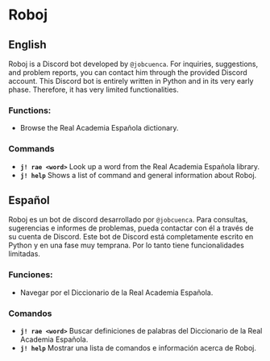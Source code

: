 # Roboj
## English
Roboj is a Discord bot developed by `@jobcuenca`. For inquiries, suggestions, and problem reports, you can contact him through the provided Discord account.
This Discord bot is entirely written in Python and in its very early phase. Therefore, it has very limited functionalities.

### Functions: 
- Browse the Real Academia Española dictionary.

### Commands
- **`j! rae <word>`** Look up a word from the Real Academia Española library.
- **`j! help`** Shows a list of command and general information about Roboj.

## Español
Roboj es un bot de discord desarrollado por `@jobcuenca`. Para consultas, sugerencias e informes de problemas, pueda contactar con él a través de su cuenta de Discord.
Este bot de Discord está completamente escrito en Python y en una fase muy temprana. Por lo tanto tiene funcionalidades limitadas.

### Funciones: 
- Navegar por el Diccionario de la Real Academia Española.

### Comandos
- **`j! rae <word>`** Buscar definiciones de palabras del Diccionario de la Real Academia Española.
- **`j! help`** Mostrar una lista de comandos e información acerca de Roboj.
